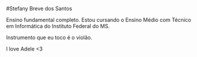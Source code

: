 #Stefany Breve dos Santos

Ensino fundamental completo.
Estou cursando o Ensino Médio com Técnico em Informática do Instituto Federal do MS.

Instrumento que eu toco é o violão.

I love Adele <3
